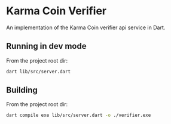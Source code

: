 # Karma Coin Verifier
An implementation of the Karma Coin verifier api service in Dart.

## Running in dev mode
From the project root dir:
```bash
dart lib/src/server.dart
```

## Building 
From the project root dir:
```bash
dart compile exe lib/src/server.dart -o ./verifier.exe
```